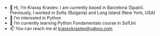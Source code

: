 - 👋 Hi, I’m Krassy Krastev. I am currently based in Barcelona (Spain). 
 Previously, I worked in Sofia (Bulgaria) and Long Island (New York, USA)
- 👀 I’m interested in Python
- 🌱 I’m currently learning Python Fundamentals course in SofUni
- 📫 You can reach me at krassykrastev@yahoo.com

<!---
krassykrastev/krassykrastev is a ✨ special ✨ repository because its `README.md` (this file) appears on your GitHub profile.
You can click the Preview link to take a look at your changes.
--->
